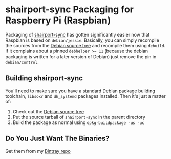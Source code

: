 # shairport-sync Packaging for Raspberry Pi (Raspbian)

Packaging of [shairport-sync](https://github.com/mikebrady/shairport-sync) has
gotten significantly easier now that Raspbian is based on `debian/jessie`.
Basically, you can simply recompile the sources from the [Debian source tree](https://anonscm.debian.org/cgit/collab-maint/shairport-sync.git) and recompile
them using `debuild`. If it complains about a pinned `debhelper >= 11`
(because the debian packaging is written for a later version of Debian)
just remove the pin in `debian/control`.

## Building shairport-sync

You'll need to make sure you have a standard Debian package building
toolchain, `libsoxr` and `dh_systemd` packages installed. Then it's just
a matter of:

1. Check out the [Debian source tree](https://salsa.debian.org/debian/shairport-sync)
2. Put the source tarball of `shairport-sync` in the parent directory
3. Build the package as normal using `dpkg-buildpackage -us -uc`

## Do You Just Want The Binaries?

Get them from my [Bintray repo](https://bintray.com/juliandunn/deb/shairport-sync/view)
